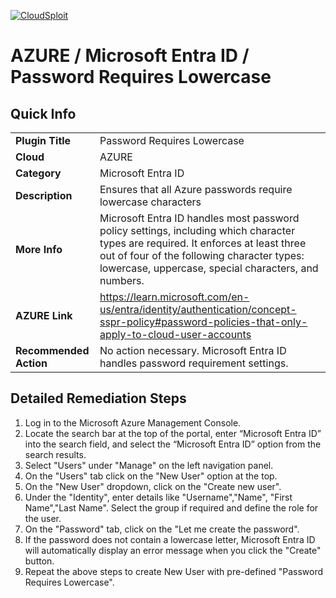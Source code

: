 [![CloudSploit](https://cloudsploit.com/img/logo-new-big-text-100.png "CloudSploit")](https://cloudsploit.com)

# AZURE / Microsoft Entra ID / Password Requires Lowercase

## Quick Info

| | |
|-|-|
| **Plugin Title** | Password Requires Lowercase |
| **Cloud** | AZURE |
| **Category** | Microsoft Entra ID |
| **Description** | Ensures that all Azure passwords require lowercase characters |
| **More Info** | Microsoft Entra ID handles most password policy settings, including which character types are required. It enforces at least three out of four of the following character types: lowercase, uppercase, special characters, and numbers. |
| **AZURE Link** | https://learn.microsoft.com/en-us/entra/identity/authentication/concept-sspr-policy#password-policies-that-only-apply-to-cloud-user-accounts |
| **Recommended Action** | No action necessary. Microsoft Entra ID handles password requirement settings. |

## Detailed Remediation Steps
1. Log in to the Microsoft Azure Management Console.
2. Locate the search bar at the top of the portal, enter “Microsoft Entra ID” into the search field, and select the “Microsoft Entra ID” option from the search results.
3. Select "Users" under "Manage" on the left navigation panel.
4. On the "Users" tab click on the "New User" option at the top.
5. On the "New User" dropdown, click on the "Create new user".
6. Under the "Identity", enter details like "Username","Name", "First Name","Last Name". Select the group if required and define the role for the user.
7. On the "Password" tab, click on the "Let me create the password". 
8. If the password does not contain a lowercase letter, Microsoft Entra ID will automatically display an error message when you click the "Create" button.
9. Repeat the above steps to create New User with pre-defined "Password Requires Lowercase".